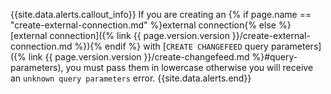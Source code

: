 {{site.data.alerts.callout_info}}
If you are creating an {% if page.name == "create-external-connection.md" %}external connection{% else %}[external connection]({% link {{ page.version.version }}/create-external-connection.md %}){% endif %} with [`CREATE CHANGEFEED` query parameters]({% link {{ page.version.version }}/create-changefeed.md %}#query-parameters), you must pass them in lowercase otherwise you will receive an `unknown query parameters` error.
{{site.data.alerts.end}}